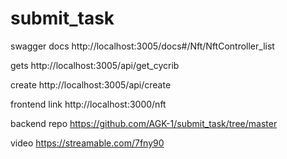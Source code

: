 # submit_task
swagger docs
http://localhost:3005/docs#/Nft/NftController_list

gets 
http://localhost:3005/api/get_cycrib

create 
http://localhost:3005/api/create

frontend link
http://localhost:3000/nft

backend repo
https://github.com/AGK-1/submit_task/tree/master

video
https://streamable.com/7fny90

